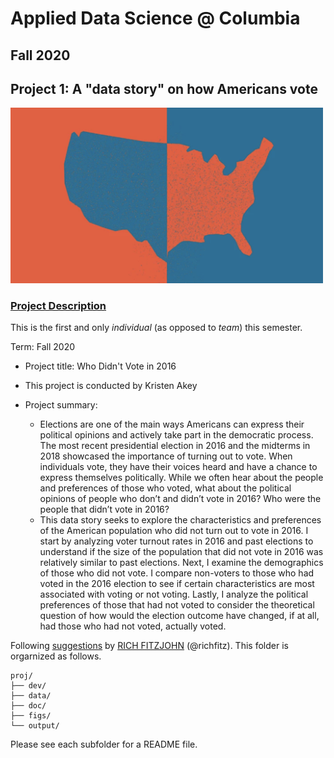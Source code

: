 # Applied Data Science @ Columbia
## Fall 2020
## Project 1: A "data story" on how Americans vote

<img src="figs/intro_image.png" width="500">

### [Project Description](doc/)
This is the first and only *individual* (as opposed to *team*) this semester. 

Term: Fall 2020

+ Project title: Who Didn't Vote in 2016
+ This project is conducted by Kristen Akey

+ Project summary: 
  + Elections are one of the main ways Americans can express their political opinions and actively take part in the democratic process. The most recent presidential election in 2016 and the midterms in 2018 showcased the importance of turning out to vote. When individuals vote, they have their voices heard and have a chance to express themselves politically. While we often hear about the people and preferences of those who voted, what about the political opinions of people who don’t and didn’t vote in 2016? Who were the people that didn’t vote in 2016? 
  + This data story seeks to explore the characteristics and preferences of the American population who did not turn out to vote in 2016. I start by analyzing voter turnout rates in 2016 and past elections to understand if the size of the population that did not vote in 2016 was relatively similar to past elections. Next, I examine the demographics of those who did not vote. I compare non-voters to those who had voted in the 2016 election to see if certain characteristics are most associated with voting or not voting. Lastly, I analyze the political preferences of those that had not voted to consider the theoretical question of how would the election outcome have changed, if at all, had those who had not voted, actually voted.



Following [suggestions](http://nicercode.github.io/blog/2013-04-05-projects/) by [RICH FITZJOHN](http://nicercode.github.io/about/#Team) (@richfitz). This folder is orgarnized as follows.

```
proj/
├── dev/
├── data/
├── doc/
├── figs/
└── output/
```

Please see each subfolder for a README file.
